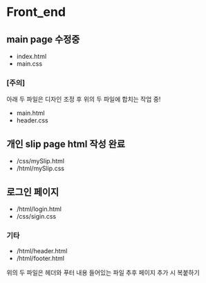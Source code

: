 # Front_end

## main page 수정중
- index.html
- main.css

### [주의]
아래 두 파일은 디자인 조정 후 위의 두 파일에 합치는 작업 중!
- main.html
- header.css


## 개인 slip page html 작성 완료
- /css/mySlip.html
- /html/mySlip.css

## 로그인 페이지
- /html/login.html
- /css/sigin.css


### 기타
- /html/header.html
- /html/footer.html

위의 두 파일은 헤더와 푸터 내용 들어있는 파일
추후 페이지 추가 시 복붙하기
